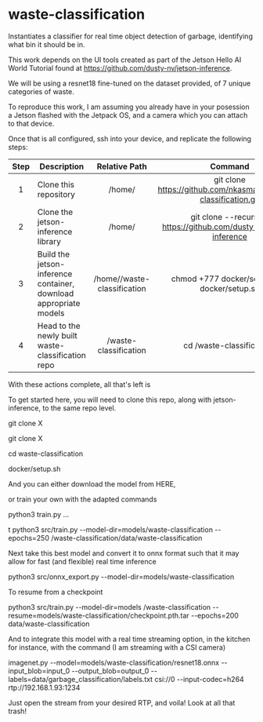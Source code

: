 # waste-classification


Instantiates a classifier for real time object detection of garbage, identifying what
bin it should be in.


This work depends on the UI tools created as part of the Jetson Hello AI World Tutorial
found at https://github.com/dusty-nv/jetson-inference.


We will be using a resnet18 fine-tuned on the dataset provided, of 7 unique
categories of waste.


To reproduce this work, I am assuming you already have in your posession a Jetson
flashed with the Jetpack OS, and a camera which you can attach to that device.

Once that is all configured, ssh into your device, and replicate the following steps:


| Step | Description | Relative Path | Command |
| :---: | --- | :---: | :---: |
| 1 | Clone this repository | /home/<your-name> | git clone https://github.com/nkasmanoff/waste-classification.git  |
| 2 | Clone the jetson-inference library | /home/<your-name> | git clone --recursive https://github.com/dusty-nv/jetson-inference |
| 3 | Build the jetson-inference container, download appropriate models | /home/<your-name>/waste-classification | chmod +777 docker/setup.sh & docker/setup.sh
| 4 | Head to the newly built waste-classification repo | /waste-classification | cd /waste-classification/


With these actions complete, all that's left is


To get started here, you will need to clone this repo, along with jetson-inference, to the same repo level.


git clone X

git clone X

cd waste-classification

docker/setup.sh



And you can either download the model from HERE,

or train your own with the adapted commands

python3 train.py ...

t
python3 src/train.py --model-dir=models/waste-classification --epochs=250 /waste-classification/data/waste-classification

Next take this best model and convert it to onnx format such that it may allow for fast (and flexible) real time inference


python3 src/onnx_export.py --model-dir=models/waste-classification

To resume from a checkpoint

python3 src/train.py --model-dir=models
/waste-classification --resume=models/waste-classification/checkpoint.pth.tar --epochs=200 data/waste-classification




And to integrate this model with a real time streaming option, in the kitchen for instance, with the command (I am streaming with a CSI camera)

imagenet.py --model=models/waste-classification/resnet18.onnx --input_blob=input_0 --output_blob=output_0 --labels=data/garbage_classification/labels.txt csi://0  --input-codec=h264 rtp://192.168.1.93:1234


Just open the stream from your desired RTP, and voila! Look at all that trash!
